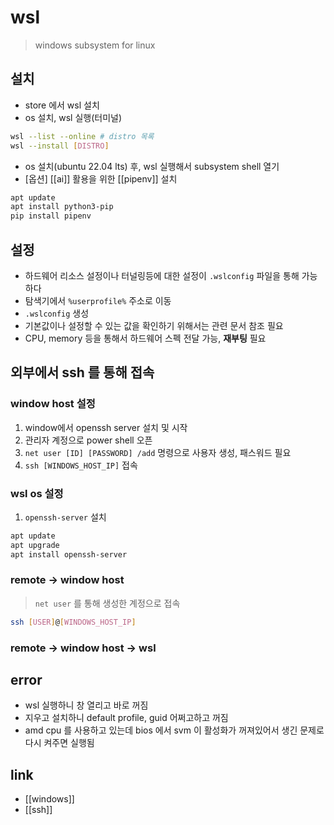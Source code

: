# wsl
> windows subsystem for linux

## 설치
- store 에서 wsl 설치
- os 설치, wsl 실행(터미널)
```sh
wsl --list --online # distro 목록
wsl --install [DISTRO]
```
- os 설치(ubuntu 22.04 lts) 후, wsl 실행해서 subsystem shell 열기
- [옵션] [[ai]] 활용을 위한 [[pipenv]] 설치
```sh 
apt update
apt install python3-pip
pip install pipenv
```

## 설정
- 하드웨어 리소스 설정이나 터널링등에 대한 설정이 `.wslconfig` 파일을 통해 가능하다
- 탐색기에서 `%userprofile%` 주소로 이동
- `.wslconfig` 생성
- 기본값이나 설정할 수 있는 값을 확인하기 위해서는 관련 문서 참조 필요
- CPU, memory 등을 통해서 하드웨어 스펙 전달 가능, **재부팅** 필요

## 외부에서 ssh 를 통해 접속

### window host 설정
1. window에서 openssh server 설치 및 시작
2. 관리자 계정으로 power shell 오픈
3. `net user [ID] [PASSWORD] /add` 명령으로 사용자 생성, 패스워드 필요
4. `ssh [WINDOWS_HOST_IP]` 접속

### wsl os 설정
1. `openssh-server` 설치
```sh 
apt update
apt upgrade
apt install openssh-server
```

### remote -> window host 
> `net user` 를 통해 생성한 계정으로 접속
```sh 
ssh [USER]@[WINDOWS_HOST_IP]
```

### remote -> window host -> wsl

## error
- wsl 실행하니 창 열리고 바로 꺼짐
- 지우고 설치하니 default profile, guid 어쩌고하고 꺼짐
- amd cpu 를 사용하고 있는데 bios 에서 svm 이 활성화가 꺼져있어서 생긴 문제로 다시 켜주면 실행됨

## link
- [[windows]]
- [[ssh]]
